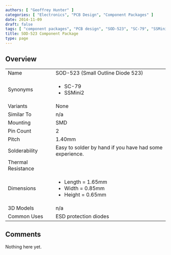 ```yaml
---
authors: [ "Geoffrey Hunter" ]
categories: [ "Electronics", "PCB Design", "Component Packages" ]
date: 2014-11-09
draft: false
tags: [ "component packages", "PCB design", "SOD-523", "SC-79", "SSMini2", "small-outline", "diodes" ]
title: SOD-523 Component Package
type: page
---
```


## Overview

<table>
<tbody >
<tr >
<td >Name</td>
<td >SOD-523 (Small Outline Diode 523)
</td>
</tr>
<tr >
<td >Synonyms</td>
<td >
  <ul>
    <li>SC-79</li>
    <li>SSMini2</li>
  </ul>
</td>
</tr>
<tr >
<td >Variants</td>
<td >None</td>
</tr>
<tr >
<td>Similar To</td>
<td>n/a</td>
</tr>
<tr >

<td >Mounting
</td>

<td >SMD
</td>
</tr>
<tr >

<td >Pin Count
</td>

<td >2
</td>
</tr>
<tr >

<td >Pitch
</td>

<td >1.40mm
</td>
</tr>
<tr >

<td >Solderability
</td>

<td >Easy to solder by hand if you have had some experience.
</td>
</tr>
<tr >

<td >Thermal Resistance
</td>

<td > 
</td>
</tr>
<tr >

<td >Dimensions
</td>

<td >
    <ul>
        <li>Length = 1.65mm</li>
        <li>Width = 0.85mm</li>
        <li>Height = 0.65mm</li>
    </ul>
</td>
</tr>
<tr >

<td >3D Models
</td>

<td >n/a
</td>
</tr>
<tr >
<td >Common Uses</td>
<td>ESD protection diodes</td>
</tr>
</tbody>
</table>

## Comments

Nothing here yet.